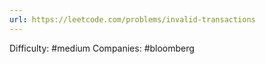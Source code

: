 ```yaml
---
url: https://leetcode.com/problems/invalid-transactions
---
```


Difficulty: #medium
Companies: #bloomberg
